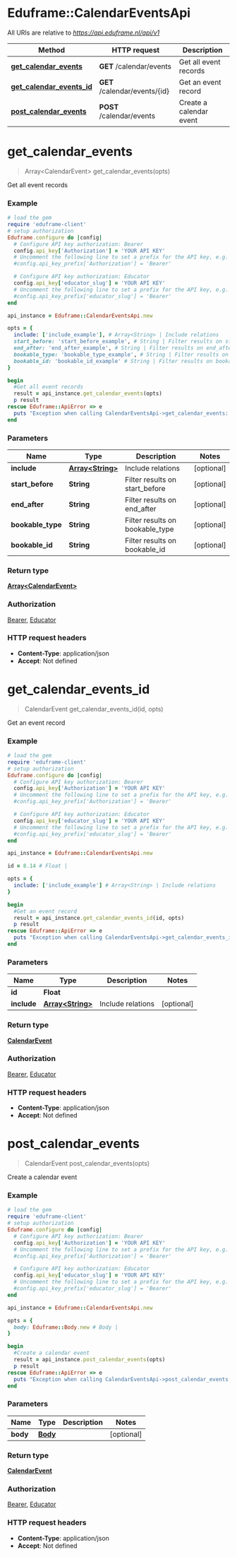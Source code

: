 # Eduframe::CalendarEventsApi

All URIs are relative to *https://api.eduframe.nl/api/v1*

Method | HTTP request | Description
------------- | ------------- | -------------
[**get_calendar_events**](CalendarEventsApi.md#get_calendar_events) | **GET** /calendar/events | Get all event records
[**get_calendar_events_id**](CalendarEventsApi.md#get_calendar_events_id) | **GET** /calendar/events/{id} | Get an event record
[**post_calendar_events**](CalendarEventsApi.md#post_calendar_events) | **POST** /calendar/events | Create a calendar event


# **get_calendar_events**
> Array&lt;CalendarEvent&gt; get_calendar_events(opts)

Get all event records



### Example
```ruby
# load the gem
require 'eduframe-client'
# setup authorization
Eduframe.configure do |config|
  # Configure API key authorization: Bearer
  config.api_key['Authorization'] = 'YOUR API KEY'
  # Uncomment the following line to set a prefix for the API key, e.g. 'Bearer' (defaults to nil)
  #config.api_key_prefix['Authorization'] = 'Bearer'

  # Configure API key authorization: Educator
  config.api_key['educator_slug'] = 'YOUR API KEY'
  # Uncomment the following line to set a prefix for the API key, e.g. 'Bearer' (defaults to nil)
  #config.api_key_prefix['educator_slug'] = 'Bearer'
end

api_instance = Eduframe::CalendarEventsApi.new

opts = { 
  include: ['include_example'], # Array<String> | Include relations
  start_before: 'start_before_example', # String | Filter results on start_before
  end_after: 'end_after_example', # String | Filter results on end_after
  bookable_type: 'bookable_type_example', # String | Filter results on bookable_type
  bookable_id: 'bookable_id_example' # String | Filter results on bookable_id
}

begin
  #Get all event records
  result = api_instance.get_calendar_events(opts)
  p result
rescue Eduframe::ApiError => e
  puts "Exception when calling CalendarEventsApi->get_calendar_events: #{e}"
end
```

### Parameters

Name | Type | Description  | Notes
------------- | ------------- | ------------- | -------------
 **include** | [**Array&lt;String&gt;**](String.md)| Include relations | [optional] 
 **start_before** | **String**| Filter results on start_before | [optional] 
 **end_after** | **String**| Filter results on end_after | [optional] 
 **bookable_type** | **String**| Filter results on bookable_type | [optional] 
 **bookable_id** | **String**| Filter results on bookable_id | [optional] 

### Return type

[**Array&lt;CalendarEvent&gt;**](CalendarEvent.md)

### Authorization

[Bearer](../README.md#Bearer), [Educator](../README.md#Educator)

### HTTP request headers

 - **Content-Type**: application/json
 - **Accept**: Not defined



# **get_calendar_events_id**
> CalendarEvent get_calendar_events_id(id, opts)

Get an event record



### Example
```ruby
# load the gem
require 'eduframe-client'
# setup authorization
Eduframe.configure do |config|
  # Configure API key authorization: Bearer
  config.api_key['Authorization'] = 'YOUR API KEY'
  # Uncomment the following line to set a prefix for the API key, e.g. 'Bearer' (defaults to nil)
  #config.api_key_prefix['Authorization'] = 'Bearer'

  # Configure API key authorization: Educator
  config.api_key['educator_slug'] = 'YOUR API KEY'
  # Uncomment the following line to set a prefix for the API key, e.g. 'Bearer' (defaults to nil)
  #config.api_key_prefix['educator_slug'] = 'Bearer'
end

api_instance = Eduframe::CalendarEventsApi.new

id = 8.14 # Float | 

opts = { 
  include: ['include_example'] # Array<String> | Include relations
}

begin
  #Get an event record
  result = api_instance.get_calendar_events_id(id, opts)
  p result
rescue Eduframe::ApiError => e
  puts "Exception when calling CalendarEventsApi->get_calendar_events_id: #{e}"
end
```

### Parameters

Name | Type | Description  | Notes
------------- | ------------- | ------------- | -------------
 **id** | **Float**|  | 
 **include** | [**Array&lt;String&gt;**](String.md)| Include relations | [optional] 

### Return type

[**CalendarEvent**](CalendarEvent.md)

### Authorization

[Bearer](../README.md#Bearer), [Educator](../README.md#Educator)

### HTTP request headers

 - **Content-Type**: application/json
 - **Accept**: Not defined



# **post_calendar_events**
> CalendarEvent post_calendar_events(opts)

Create a calendar event



### Example
```ruby
# load the gem
require 'eduframe-client'
# setup authorization
Eduframe.configure do |config|
  # Configure API key authorization: Bearer
  config.api_key['Authorization'] = 'YOUR API KEY'
  # Uncomment the following line to set a prefix for the API key, e.g. 'Bearer' (defaults to nil)
  #config.api_key_prefix['Authorization'] = 'Bearer'

  # Configure API key authorization: Educator
  config.api_key['educator_slug'] = 'YOUR API KEY'
  # Uncomment the following line to set a prefix for the API key, e.g. 'Bearer' (defaults to nil)
  #config.api_key_prefix['educator_slug'] = 'Bearer'
end

api_instance = Eduframe::CalendarEventsApi.new

opts = { 
  body: Eduframe::Body.new # Body | 
}

begin
  #Create a calendar event
  result = api_instance.post_calendar_events(opts)
  p result
rescue Eduframe::ApiError => e
  puts "Exception when calling CalendarEventsApi->post_calendar_events: #{e}"
end
```

### Parameters

Name | Type | Description  | Notes
------------- | ------------- | ------------- | -------------
 **body** | [**Body**](.md)|  | [optional] 

### Return type

[**CalendarEvent**](CalendarEvent.md)

### Authorization

[Bearer](../README.md#Bearer), [Educator](../README.md#Educator)

### HTTP request headers

 - **Content-Type**: application/json
 - **Accept**: Not defined



